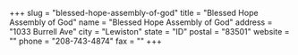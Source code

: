 +++
slug = "blessed-hope-assembly-of-god"
title = "Blessed Hope Assembly of God"
name = "Blessed Hope Assembly of God"
address = "1033 Burrell Ave"
city = "Lewiston"
state = "ID"
postal = "83501"
website = ""
phone = "208-743-4874"
fax = ""
+++

